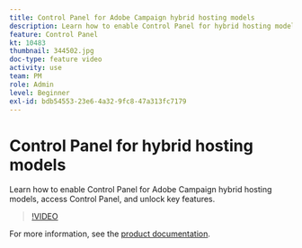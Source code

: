 ```yaml
---
title: Control Panel for Adobe Campaign hybrid hosting models
description: Learn how to enable Control Panel for hybrid hosting models, access Control Panel, and unlock key features.
feature: Control Panel
kt: 10483
thumbnail: 344502.jpg
doc-type: feature video
activity: use
team: PM
role: Admin
level: Beginner
exl-id: bdb54553-23e6-4a32-9fc8-47a313fc7179
---
```

# Control Panel for hybrid hosting models

Learn how to enable Control Panel for Adobe Campaign hybrid hosting models, access Control Panel, and unlock key features.

>[!VIDEO](https://video.tv.adobe.com/v/344502?quality=12&learn=0n)

For more information, see the [product documentation](https://experienceleague.adobe.com/docs/control-panel/using/performance-monitoring/external-accounts.html).
